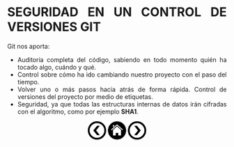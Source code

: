 <div align="justify">

# SEGURIDAD EN UN CONTROL DE VERSIONES GIT

Git nos aporta:

 - Auditoría completa del código, sabiendo en todo momento quién ha tocado algo, cuándo y qué.
 - Control sobre cómo ha ido cambiando nuestro proyecto con el paso del tiempo.
 - Volver uno o más pasos hacia atrás de forma rápida.
Control de versiones del proyecto por medio de etiquetas.
 - Seguridad, ya que todas las estructuras internas de datos irán cifradas con el algoritmo, como por ejemplo __SHA1__.

<div align="center">
    <a href="HISTORIA.md"><img src="images/before.png" alt="HISTORIA" style="width:42px;height:42px;"></a>
    <a href="README.md"><img src="images/home.png" alt="XML Home" style="width:42px;height:42px;"></a>
    <a href="tareas/README.md"><img src="images/next.png" alt="Tareas" style="width:42px;height:42px;">
</div>

</div>

